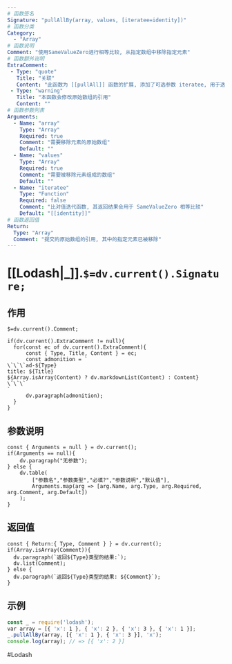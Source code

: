 ```yaml
---
# 函数签名
Signature: "pullAllBy(array, values, [iteratee=identity])"
# 函数分类
Category:
  - "Array"
# 函数说明
Comment: "使用SameValueZero进行相等比较, 从指定数组中移除指定元素"
# 函数额外说明
ExtraComment:
 - Type: "quote"
   Title: "关联"
   Content: "此函数为 [[pullAll]] 函数的扩展, 添加了可选参数 iteratee, 用于迭代给定的数组元素, 统一元素间 SameValueZero 相等比较的标准"
 - Type: "warning"
   Title: "本函数会修改原始数组的引用"
   Content: ""
# 函数参数列表
Arguments:
  - Name: "array"
    Type: "Array"
    Required: true
    Comment: "需要移除元素的原始数组"
    Default: ""
  - Name: "values"
    Type: "Array"
    Required: true
    Comment: "需要被移除元素组成的数组"
    Default: ""
  - Name: "iteratee"
    Type: "Function"
    Required: false
    Comment: "比对值迭代函数, 其返回结果会用于 SameValueZero 相等比较"
    Default: "[[identity]]"
# 函数返回值
Return:
  Type: "Array"
  Comment: "提交的原始数组的引用, 其中的指定元素已被移除"
---
```

# [[Lodash|_]].`$=dv.current().Signature;`
## 作用

`$=dv.current().Comment;`

```dataviewjs
if(dv.current().ExtraComment != null){
  for(const ec of dv.current().ExtraComment){
	  const { Type, Title, Content } = ec;
	  const admonition = `
\`\`\`ad-${Type}
title: ${Title}
${Array.isArray(Content) ? dv.markdownList(Content) : Content}
\`\`\`
`
      dv.paragraph(admonition);
  }
}
```

## 参数说明
```dataviewjs
const { Arguments = null } = dv.current();
if(Arguments == null){
	dv.paragraph("无参数");
} else {
	dv.table(
		["参数名","参数类型","必填?","参数说明","默认值"],
		Arguments.map(arg => [arg.Name, arg.Type, arg.Required, arg.Comment, arg.Default])
	);
}
```

## 返回值
```dataviewjs
const { Return:{ Type, Comment } } = dv.current();
if(Array.isArray(Comment)){
  dv.paragraph(`返回${Type}类型的结果:`);
  dv.list(Comment);
} else {
  dv.paragraph(`返回${Type}类型的结果: ${Comment}`);
}
```

## 示例
```javascript
const _ = require('lodash');
var array = [{ 'x': 1 }, { 'x': 2 }, { 'x': 3 }, { 'x': 1 }];
_.pullAllBy(array, [{ 'x': 1 }, { 'x': 3 }], 'x');
console.log(array); // => [{ 'x': 2 }]
```

#Lodash 
